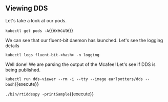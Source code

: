 ## Viewing DDS

Let's take a look at our pods.

`kubectl get pods -A`{{execute}}

We can see that our fluent-bit daemon has launched. Let's see the logging details

`kubectl logs fluent-bit-<hash> -n logging`

Well done! We are parsing the output of the Mcafee! Let's see if DDS is being published.

`kubectl run dds-viewer --rm -i --tty --image earlpotters/dds -- bash`{{execute}}

`./bin/rtiddsspy -printSample`{{execute}}

